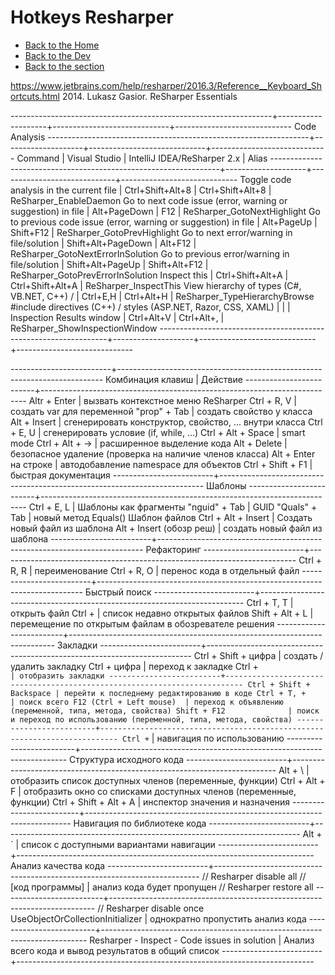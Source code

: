 # Hotkeys Resharper

- [Back to the Home](../../../README.md)
- [Back to the Dev](../../README.md)
- [Back to the section](README.md)

https://www.jetbrains.com/help/resharper/2016.3/Reference__Keyboard_Shortcuts.html
2014. Lukasz Gasior. ReSharper Essentials

-----------------------------------------------------------------+--------------------+-----------------------------+-----------------------------
Code Analysis
-----------------------------------------------------------------+--------------------+-----------------------------+-----------------------------
Command                                                          | Visual Studio      | IntelliJ IDEA/ReSharper 2.x | Alias
-----------------------------------------------------------------+--------------------+-----------------------------+-----------------------------
Toggle code analysis in the current file                         | Ctrl+Shift+Alt+8   | Ctrl+Shift+Alt+8            | ReSharper_EnableDaemon
Go to next code issue (error, warning or suggestion) in file     | Alt+PageDown       | F12                         | ReSharper_GotoNextHighlight 
Go to previous code issue (error, warning or suggestion) in file | Alt+PageUp         | Shift+F12                   | ReSharper_GotoPrevHighlight
Go to next error/warning in file/solution                        | Shift+Alt+PageDown | Alt+F12                     | ReSharper_GotoNextErrorInSolution
Go to previous error/warning in file/solution                    | Shift+Alt+PageUp   | Shift+Alt+F12               | ReSharper_GotoPrevErrorInSolution
Inspect this                                                     | Ctrl+Shift+Alt+A   | Ctrl+Shift+Alt+A            | ReSharper_InspectThis
View hierarchy of types (C#, VB.NET, C++) /                      | Ctrl+E,H           | Ctrl+Alt+H                  | ReSharper_TypeHierarchyBrowse
#include directives (C++) / styles (ASP.NET, Razor, CSS, XAML)   |                    |                             | 
Inspection Results window                                        | Ctrl+Alt+V         | Ctrl+Alt+,                  | ReSharper_ShowInspectionWindow
-----------------------------------------------------------------+--------------------+-----------------------------+-----------------------------


-------------------------+--------------------------------------------------------------------------
Комбинация клавиш        | Действие
-------------------------+--------------------------------------------------------------------------
Altr + Enter             | вызвать контекстное меню ReSharper
Ctrl + R, V              | создать var для переменной
"prop" + Tab             | создать свойство у класса
Alt + Insert             | сгенерировать конструктор, свойство, ... внутри класса
Ctrl + E, U              | сгенерировать условие (if, while, ...)
Ctrl + Alt + Space       | smart mode
Ctrl + Alt + ->          | расширенное выделение кода
Alt + Delete             | безопасное удаление (проверка на наличие членов класса)
Alt + Enter на строке    | автодобавление namespace для объектов
Ctrl + Shift + F1        | быстрая документация
-------------------------+--------------------------------------------------------------------------
Шаблоны
-------------------------+--------------------------------------------------------------------------
Ctrl + E, L              | Шаблоны как фрагменты
"nguid" + Tab            | GUID
"Quals" + Tab            | новый метод Equals()
Шаблон файлов
Ctrl + Alt + Insert      | Создать новый файл из шаблона
Alt + Insert (обозр реш) | создать новый файл из шаблона
-------------------------+--------------------------------------------------------------------------
Рефакторинг
-------------------------+--------------------------------------------------------------------------
Ctrl + R, R              | переименование
Ctrl + R, O              | перенос кода в отдельный файл
-------------------------+--------------------------------------------------------------------------
Быстрый поиск
-------------------------+--------------------------------------------------------------------------
Ctrl + T, T              | открыть файл
Ctrl +                   | список недавно открытых файлов
Shift + Alt + L          | перемещение по открытым файлам в обозревателе решения
-------------------------+--------------------------------------------------------------------------
Закладки
-------------------------+--------------------------------------------------------------------------
Ctrl + Shift + цифра     | создать / удалить закладку
Ctrl + цифра             | переход к закладке
Ctrl + `                 | отобразить закладки
-------------------------+--------------------------------------------------------------------------
Ctrl + Shift + Backspace | перейти к последнему редактированию в коде
Ctrl + T, +              | поиск всего
F12 (Ctrl + Left mouse)  | переход к объявлению (переменной, типа, метода, свойства)
Shift + F12              | поиск и переход по использованию (переменной, типа, метода, свойства)
-------------------------+--------------------------------------------------------------------------
Ctrl + `                 | навигация по использованию
-------------------------+--------------------------------------------------------------------------
Структура исходного кода
-------------------------+--------------------------------------------------------------------------
Alt + \                  | отобразить список доступных членов (переменные, функции)
Ctrl + Alt + F           | отобразить окно со списками доступных членов (переменные, функции)
Ctrl + Shift + Alt + A   | инспектор значения и назначения
-------------------------+--------------------------------------------------------------------------
Навигация по библиотеке кода
-------------------------+--------------------------------------------------------------------------
Alt + `                  | список с доступными вариантами навигации
-------------------------+--------------------------------------------------------------------------
Анализ качества кода
-------------------------+--------------------------------------------------------------------------
// Resharper disable all
// [код программы]       | анализ кода будет пропущен
// Resharper restore all
-------------------------+--------------------------------------------------------------------------
// Resharper disable once UseObjectOrCollectionInitializer | однократно пропустить анализ кода
-------------------------+--------------------------------------------------------------------------
Resharper - Inspect - Code issues in solution | Анализ всего кода и вывод результатов в общий список
-------------------------+--------------------------------------------------------------------------
